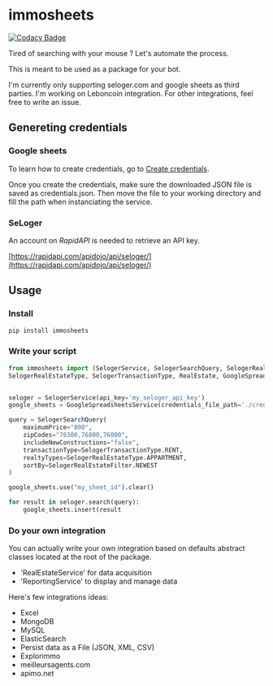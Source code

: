 # immosheets

[![Codacy Badge](https://api.codacy.com/project/badge/Grade/cd1af0a1cac34ba9bbdede00f2f44f66)](https://app.codacy.com/gh/arthuRHD/immosheets?utm_source=github.com&utm_medium=referral&utm_content=arthuRHD/immosheets&utm_campaign=Badge_Grade_Settings)

Tired of searching with your mouse ? Let's automate the process.

This is meant to be used as a package for your bot.

I'm currently only supporting seloger.com and google sheets as third parties. I'm working on Leboncoin integration. For other integrations, feel free to write an issue.

## Genereting credentials

### Google sheets

To learn how to create credentials, go to [Create credentials](https://developers.google.com/workspace/guides/create-credentials).

Once you create the credentials, make sure the downloaded JSON file is saved as credentials.json. Then move the file to your working directory and fill the path when instanciating the service.

### SeLoger

An account on *RapidAPI* is needed to retrieve an API key.

[https://rapidapi.com/apidojo/api/seloger/](https://rapidapi.com/apidojo/api/seloger/)

## Usage

### Install

```sh
pip install immosheets
```

### Write your script

```py
from immosheets import (SelogerService, SelogerSearchQuery, SelogerRealEstateFilter, 
SelogerRealEstateType, SelogerTransactionType, RealEstate, GoogleSpreadsheetsService)


seloger = SelogerService(api_key='my_seloger_api_key')
google_sheets = GoogleSpreadsheetsService(credentials_file_path='./credentials.json')

query = SelogerSearchQuery(
    maximumPrice="800",
    zipCodes="76300,76800,76000",
    includeNewConstructions="false",
    transactionType=SelogerTransactionType.RENT,
    realtyTypes=SelogerRealEstateType.APPARTMENT,
    sortBy=SelogerRealEstateFilter.NEWEST
)

google_sheets.use("my_sheet_id").clear()

for result in seloger.search(query):
    google_sheets.insert(result
```

### Do your own integration

You can actually write your own integration based on defaults abstract classes located at the root of the package.

- 'RealEstateService' for data acquisition
- 'ReportingService' to display and manage data

Here's few integrations ideas:

- Excel
- MongoDB
- MySQL
- ElasticSearch
- Persist data as a File (JSON, XML, CSV)
- Explorimmo
- meilleursagents.com
- apimo.net
